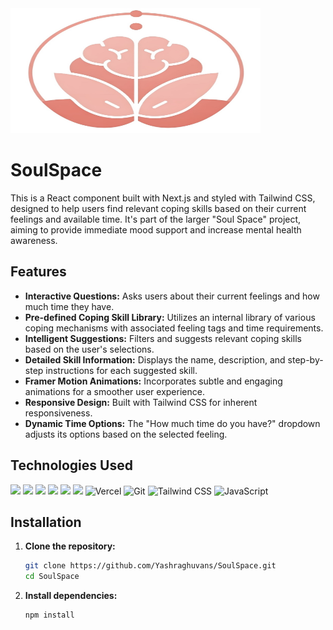 <img src='https://github.com/Yashraghuvans/SoulSpace/blob/main/public/logo.png' height='200' width='400' />

# SoulSpace
 
This is a React component built with Next.js and styled with Tailwind CSS, designed to help users find relevant coping skills based on their current feelings and available time. It's part of the larger "Soul Space" project, aiming to provide immediate mood support and increase mental health awareness.

## Features

* **Interactive Questions:** Asks users about their current feelings and how much time they have.
* **Pre-defined Coping Skill Library:** Utilizes an internal library of various coping mechanisms with associated feeling tags and time requirements.
* **Intelligent Suggestions:** Filters and suggests relevant coping skills based on the user's selections.
* **Detailed Skill Information:** Displays the name, description, and step-by-step instructions for each suggested skill.
* **Framer Motion Animations:** Incorporates subtle and engaging animations for a smoother user experience.
* **Responsive Design:** Built with Tailwind CSS for inherent responsiveness.
* **Dynamic Time Options:** The "How much time do you have?" dropdown adjusts its options based on the selected feeling.

## Technologies Used

![](https://img.shields.io/badge/next%20js-000000?style=for-the-badge&logo=nextdotjs&logoColor=white) ![](https://img.shields.io/badge/npm-CB3837?style=for-the-badge&logo=npm&logoColor=white) ![](https://img.shields.io/badge/React-20232A?style=for-the-badge&logo=react&logoColor=61DAFB) ![](https://img.shields.io/badge/HTML5-E34F26?style=for-the-badge&logo=html5&logoColor=white) ![](https://img.shields.io/badge/Framer-black?style=for-the-badge&logo=framer&logoColor=blue) ![](https://img.shields.io/badge/Node%20js-339933?style=for-the-badge&logo=nodedotjs&logoColor=white) ![Vercel](https://img.shields.io/badge/vercel-%23000000.svg?style=for-the-badge&logo=vercel&logoColor=white)  ![Git](https://img.shields.io/badge/git-%23F05033.svg?style=for-the-badge&logo=git&logoColor=white) ![Tailwind CSS](https://img.shields.io/badge/Tailwind_CSS-%231572B6.svg?style=for-the-badge&logo=tailwindcss&logoColor=white") ![JavaScript](https://img.shields.io/badge/javascript-%23323330.svg?style=for-the-badge&logo=javascript&logoColor=%23F7DF1E)

## Installation

1.  **Clone the repository:**
    ```bash
    git clone https://github.com/Yashraghuvans/SoulSpace.git
    cd SoulSpace
    ```


2.  **Install dependencies:**
    ```bash
    npm install
    ```
